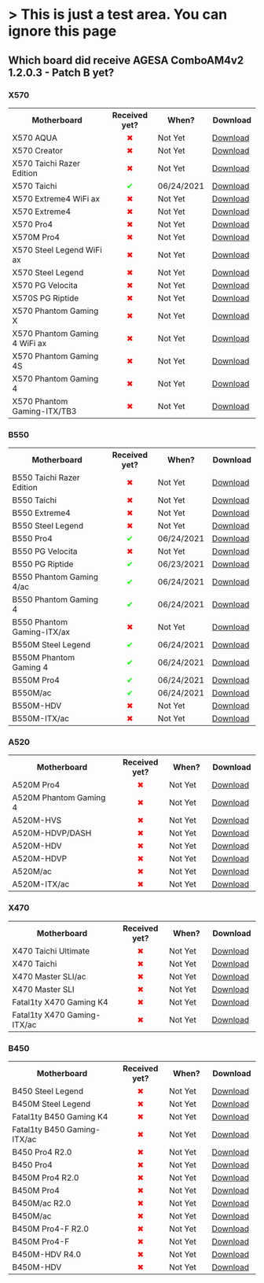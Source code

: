 <html>
    <head>
        <style>
            .container {width: 100%;max-width: 620px;margin: 0 auto;}
        </style>
    </head>
<body>
<h1>> This is just a test area. You can ignore this page</h1>

<h2>Which board did receive <b>AGESA ComboAM4v2 1.2.0.3 - Patch B</b> yet?</h2>

<h3><b>X570</b></h3>

<table>
    <colgroup>
        <col width="300">
        <col width="110">
        <col width="100">
        <col width="100">
    </colgroup>
    <tbody>
        <tr>
            <th>Motherboard</th>
            <th>Received yet?</th>
            <th>When?</th>
            <th>Download</th>
        </tr>
        <tr>
            <td>X570 AQUA</td>
            <td style="text-align:center;color:red">✖</td>
            <td>Not Yet</td>
            <td><a href="https://www.asrock.com/mb/AMD/X570%20AQUA/Specification.asp#BIOS" target="_blank">Download</a></td>
        </tr>
        <tr>
            <td>X570 Creator</td>
            <td style="text-align:center;color:red">✖</td>
            <td>Not Yet</td>
            <td><a href="https://www.asrock.com/mb/AMD/X570%20Creator/index.asp#BIOS" target="_blank">Download</a></td>
        </tr>
        <tr>
            <td>X570 Taichi Razer Edition</td>
            <td style="text-align:center;color:red">✖</td>
            <td>Not Yet</td>
            <td><a href="https://www.asrock.com/mb/AMD/X570%20Taichi%20Razer%20Edition/Specification.asp#BIOS" target="_blank">Download</a></td>
        </tr>
        <tr>
            <td>X570 Taichi</td>
            <td style="text-align:center;color:lime">✔</td>
            <td>06/24/2021</td>
            <td><a href="https://www.asrock.com/mb/AMD/X570%20Taichi/index.asp#BIOS" target="_blank">Download</a></td>
        </tr>
        <tr>
            <td>X570 Extreme4 WiFi ax</td>
            <td style="text-align:center;color:red">✖</td>
            <td>Not Yet</td>
            <td><a href="https://www.asrock.com/mb/AMD/X570%20Extreme4%20WiFi%20ax/index.asp#BIOS" target="_blank">Download</a></td>
        </tr>
        <tr>
            <td>X570 Extreme4</td>
            <td style="text-align:center;color:red">✖</td>
            <td>Not Yet</td>
            <td><a href="https://www.asrock.com/mb/AMD/X570%20Extreme4/index.asp#BIOS" target="_blank">Download</a></td>
        </tr>
        <tr>
            <td>X570 Pro4</td>
            <td style="text-align:center;color:red">✖</td>
            <td>Not Yet</td>
            <td><a href="https://www.asrock.com/mb/AMD/X570%20Pro4/index.asp#BIOS" target="_blank">Download</a></td>
        </tr>
        <tr>
            <td>X570M Pro4</td>
            <td style="text-align:center;color:red">✖</td>
            <td>Not Yet</td>
            <td><a href="https://www.asrock.com/mb/AMD/X570M%20Pro4/index.asp#BIOS" target="_blank">Download</a></td>
        </tr>
        <tr>
            <td>X570 Steel Legend WiFi ax</td>
            <td style="text-align:center;color:red">✖</td>
            <td>Not Yet</td>
            <td><a href="https://www.asrock.com/mb/AMD/X570%20Steel%20Legend%20WiFi%20ax/index.asp#BIOS" target="_blank">Download</a></td>
        </tr>
        <tr>
            <td>X570 Steel Legend</td>
            <td style="text-align:center;color:red">✖</td>
            <td>Not Yet</td>
            <td><a href="https://www.asrock.com/mb/AMD/X570%20Steel%20Legend/index.asp#BIOS" target="_blank">Download</a></td>
        </tr>
        <tr>
            <td>X570 PG Velocita</td>
            <td style="text-align:center;color:red">✖</td>
            <td>Not Yet</td>
            <td><a href="https://www.asrock.com/mb/AMD/X570%20PG%20Velocita/index.asp#BIOS" target="_blank">Download</a></td>
        </tr>
        <tr>
            <td>X570S PG Riptide</td>
            <td style="text-align:center;color:red">✖</td>
            <td>Not Yet</td>
            <td><a href="https://www.asrock.com/mb/AMD/X570S%20PG%20Riptide/index.asp#BIOS" target="_blank">Download</a></td>
        </tr>
        <tr>
            <td>X570 Phantom Gaming X</td>
            <td style="text-align:center;color:red">✖</td>
            <td>Not Yet</td>
            <td><a href="https://www.asrock.com/mb/AMD/X570%20Phantom%20Gaming%20X/index.asp#BIOS" target="_blank">Download</a></td>
        </tr>
        <tr>
            <td>X570 Phantom Gaming 4 WiFi ax</td>
            <td style="text-align:center;color:red">✖</td>
            <td>Not Yet</td>
            <td><a href="https://www.asrock.com/mb/AMD/X570%20Phantom%20Gaming%204%20WiFi%20ax/index.asp#BIOS" target="_blank">Download</a></td>
        </tr>
        <tr>
            <td>X570 Phantom Gaming 4S</td>
            <td style="text-align:center;color:red">✖</td>
            <td>Not Yet</td>
            <td><a href="https://www.asrock.com/mb/AMD/X570%20Phantom%20Gaming%204S/index.asp#BIOS" target="_blank">Download</a></td>
        </tr>
        <tr>
            <td>X570 Phantom Gaming 4</td>
            <td style="text-align:center;color:red">✖</td>
            <td>Not Yet</td>
            <td><a href="https://www.asrock.com/mb/AMD/X570%20Phantom%20Gaming%204/index.asp#BIOS" target="_blank">Download</a></td>
        </tr>
        <tr>
            <td>X570 Phantom Gaming-ITX/TB3</td>
            <td style="text-align:center;color:red">✖</td>
            <td>Not Yet</td>
            <td><a href="https://www.asrock.com/mb/AMD/X570%20Phantom%20Gaming-ITXTB3/index.asp#BIOS" target="_blank">Download</a></td>
        </tr>
    </tbody>
</table>

<h3><b>B550</b></h2>

<table>
    <colgroup>
        <col width="300">
        <col width="110">
        <col width="100">
        <col width="100">
    </colgroup>
    <tbody>
        <tr>
            <th>Motherboard</th>
            <th>Received yet?</th>
            <th>When?</th>
            <th>Download</th>
        </tr>
        <tr>
            <td>B550 Taichi Razer Edition</td>
            <td style="text-align:center;color:red">✖</td>
            <td>Not Yet</td>
            <td><a href="https://www.asrock.com/mb/AMD/B550%20Taichi%20Razer%20Edition/Specification.asp#BIOS" target="_blank">Download</a></td>
        </tr>
        <tr>
            <td>B550 Taichi</td>
            <td style="text-align:center;color:red">✖</td>
            <td>Not Yet</td>
            <td><a href="https://www.asrock.com/mb/AMD/B550%20Taichi/index.asp#BIOS" target="_blank">Download</a></td>
        </tr>
        <tr>
            <td>B550 Extreme4</td>
            <td style="text-align:center;color:red">✖</td>
            <td>Not Yet</td>
            <td><a href="https://www.asrock.com/mb/AMD/B550%20Extreme4/index.asp#BIOS" target="_blank">Download</a></td>
        </tr>
        <tr>
            <td>B550 Steel Legend</td>
            <td style="text-align:center;color:red">✖</td>
            <td>Not Yet</td>
            <td><a href="https://www.asrock.com/mb/AMD/B550%20Steel%20Legend/index.asp#BIOS" target="_blank">Download</a></td>
        </tr>
        <tr>
            <td>B550 Pro4</td>
            <td style="text-align:center;color:lime">✔</td>
            <td>06/24/2021</td>
            <td><a href="https://www.asrock.com/mb/AMD/B550%20Pro4/index.asp#BIOS" target="_blank">Download</a></td>
        </tr>
        <tr>
            <td>B550 PG Velocita</td>
            <td style="text-align:center;color:red">✖</td>
            <td>Not Yet</td>
            <td><a href="https://www.asrock.com/mb/AMD/B550%20PG%20Velocita/index.asp#BIOS" target="_blank">Download</a></td>
        </tr>
        <tr>
            <td>B550 PG Riptide</td>
            <td style="text-align:center;color:lime">✔</td>
            <td>06/23/2021</td>
            <td><a href="https://www.asrock.com/mb/AMD/B550%20PG%20Riptide/index.asp#BIOS" target="_blank">Download</a></td>
        </tr>
        <tr>
            <td>B550 Phantom Gaming 4/ac</td>
            <td style="text-align:center;color:lime">✔</td>
            <td>06/24/2021</td>
            <td><a href="https://www.asrock.com/mb/AMD/B550%20Phantom%20Gaming%204ac/index.asp#BIOS" target="_blank">Download</a></td>
        </tr>
        <tr>
            <td>B550 Phantom Gaming 4</td>
            <td style="text-align:center;color:lime">✔</td>
            <td>06/24/2021</td>
            <td><a href="https://www.asrock.com/mb/AMD/B550%20Phantom%20Gaming%204/index.asp#BIOS" target="_blank">Download</a></td>
        </tr>
        <tr>
            <td>B550 Phantom Gaming-ITX/ax</td>
            <td style="text-align:center;color:red">✖</td>
            <td>Not Yet</td>
            <td><a href="https://www.asrock.com/mb/AMD/B550%20Phantom%20Gaming-ITXax/index.asp#BIOS" target="_blank">Download</a></td>
        </tr>
        <tr>
            <td>B550M Steel Legend</td>
            <td style="text-align:center;color:lime">✔</td>
            <td>06/24/2021</td>
            <td><a href="https://www.asrock.com/mb/AMD/B550M%20Steel%20Legend/index.asp#BIOS" target="_blank">Download</a></td>
        </tr>
        <tr>
            <td>B550M Phantom Gaming 4</td>
            <td style="text-align:center;color:lime">✔</td>
            <td>06/24/2021</td>
            <td><a href="https://www.asrock.com/mb/AMD/B550M%20Phantom%20Gaming%204/index.asp#BIOS" target="_blank">Download</a></td>
        </tr>
        <tr>
            <td>B550M Pro4</td>
            <td style="text-align:center;color:lime">✔</td>
            <td>06/24/2021</td>
            <td><a href="https://www.asrock.com/mb/AMD/B550M%20Pro4/index.asp#BIOS" target="_blank">Download</a></td>
        </tr>
        <tr>
            <td>B550M/ac</td>
            <td style="text-align:center;color:lime">✔</td>
            <td>06/24/2021</td>
            <td><a href="https://www.asrock.com/mb/AMD/B550Mac/index.asp#BIOS" target="_blank">Download</a></td>
        </tr>
        <tr>
            <td>B550M-HDV</td>
            <td style="text-align:center;color:red">✖</td>
            <td>Not Yet</td>
            <td><a href="https://www.asrock.com/mb/AMD/B550M-HDV/index.asp#BIOS" target="_blank">Download</a></td>
        </tr>
        <tr>
            <td>B550M-ITX/ac </td>
            <td style="text-align:center;color:red">✖</td>
            <td>Not Yet</td>
            <td><a href="https://www.asrock.com/mb/AMD/B550M-ITXac/index.asp#BIOS" target="_blank">Download</a></td>
        </tr>
    </tbody>
</table>

<h3><b>A520</b></h3>

<table>
    <colgroup>
        <col width="300">
        <col width="110">
        <col width="100">
        <col width="100">
    </colgroup>
    <tbody>
        <tr>
            <th>Motherboard</th>
            <th>Received yet?</th>
            <th>When?</th>
            <th>Download</th>
        </tr>
        <tr>
            <td>A520M Pro4</td>
            <td style="text-align:center;color:red">✖</td>
            <td>Not Yet</td>
            <td><a href="https://www.asrock.com/mb/AMD/A520M%20Pro4/index.asp#BIOS" target="_blank">Download</a></td>
        </tr>
        <tr>
            <td>A520M Phantom Gaming 4</td>
            <td style="text-align:center;color:red">✖</td>
            <td>Not Yet</td>
            <td><a href="https://www.asrock.com/mb/AMD/A520M%20Phantom%20Gaming%204/index.asp#BIOS" target="_blank">Download</a></td>
        </tr>
        <tr>
            <td>A520M-HVS</td>
            <td style="text-align:center;color:red">✖</td>
            <td>Not Yet</td>
            <td><a href="https://www.asrock.com/mb/AMD/A520M-HVS/index.asp#BIOS" target="_blank">Download</a></td>
        </tr>
        <tr>
            <td>A520M-HDVP/DASH</td>
            <td style="text-align:center;color:red">✖</td>
            <td>Not Yet</td>
            <td><a href="https://www.asrock.com/mb/AMD/A520M-HDVPDASH/index.asp#BIOS" target="_blank">Download</a></td>
        </tr>
        <tr>
            <td>A520M-HDV</td>
            <td style="text-align:center;color:red">✖</td>
            <td>Not Yet</td>
            <td><a href="https://www.asrock.com/mb/AMD/A520M-HDV/index.asp#BIOS" target="_blank">Download</a></td>
        </tr>
        <tr>
            <td>A520M-HDVP</td>
            <td style="text-align:center;color:red">✖</td>
            <td>Not Yet</td>
            <td><a href="https://www.asrock.com/mb/AMD/A520M-HDVP/index.asp#BIOS" target="_blank">Download</a></td>
        </tr>
        <tr>
            <td>A520M/ac</td>
            <td style="text-align:center;color:red">✖</td>
            <td>Not Yet</td>
            <td><a href="https://www.asrock.com/mb/AMD/A520Mac/index.asp#BIOS" target="_blank">Download</a></td>
        </tr>
        <tr>
            <td>A520M-ITX/ac</td>
            <td style="text-align:center;color:red">✖</td>
            <td>Not Yet</td>
            <td><a href="https://www.asrock.com/mb/AMD/A520M-ITXac/index.asp#BIOS" target="_blank">Download</a></td>
        </tr>
    </tbody>
</table>

<h3><b>X470</b></h3>

<table>
    <colgroup>
        <col width="300">
        <col width="110">
        <col width="100">
        <col width="100">
    </colgroup>
    <tbody>
        <tr>
            <th>Motherboard</th>
            <th>Received yet?</th>
            <th>When?</th>
            <th>Download</th>
        </tr>
        <tr>
            <td>X470 Taichi Ultimate</td>
            <td style="text-align:center;color:red">✖</td>
            <td>Not Yet</td>
            <td><a href="https://www.asrock.com/mb/AMD/X470%20Taichi%20Ultimate/index.asp#BIOS" target="_blank">Download</a></td>
        </tr>
        <tr>
            <td>X470 Taichi</td>
            <td style="text-align:center;color:red">✖</td>
            <td>Not Yet</td>
            <td><a href="https://www.asrock.com/mb/AMD/X470%20Taichi/index.asp#BIOS" target="_blank">Download</a></td>
        </tr>
        <tr>
            <td>X470 Master SLI/ac</td>
            <td style="text-align:center;color:red">✖</td>
            <td>Not Yet</td>
            <td><a href="https://www.asrock.com/mb/AMD/X470%20Master%20SLIac/index.asp#BIOS" target="_blank">Download</a></td>
        </tr>
        <tr>
            <td>X470 Master SLI</td>
            <td style="text-align:center;color:red">✖</td>
            <td>Not Yet</td>
            <td><a href="https://www.asrock.com/mb/AMD/X470%20Master%20SLI/index.asp#BIOS" target="_blank">Download</a></td>
        </tr>
        <tr>
            <td>Fatal1ty X470 Gaming K4</td>
            <td style="text-align:center;color:red">✖</td>
            <td>Not Yet</td>
            <td><a href="https://www.asrock.com/mb/AMD/Fatal1ty%20X470%20Gaming%20K4/index.asp#BIOS" target="_blank">Download</a></td>
        </tr>
        <tr>
            <td>Fatal1ty X470 Gaming-ITX/ac</td>
            <td style="text-align:center;color:red">✖</td>
            <td>Not Yet</td>
            <td><a href="https://www.asrock.com/mb/AMD/Fatal1ty%20X470%20Gaming-ITXac/index.asp#BIOS" target="_blank">Download</a></td>
        </tr>
    </tbody>
</table>

<h3><b>B450</b></h3>

<table>
    <colgroup>
        <col width="300">
        <col width="110">
        <col width="100">
        <col width="100">
    </colgroup>
    <tbody>
        <tr>
            <th>Motherboard</th>
            <th>Received yet?</th>
            <th>When?</th>
            <th>Download</th>
        </tr>
        <tr>
            <td>B450 Steel Legend</td>
            <td style="text-align:center;color:red">✖</td>
            <td>Not Yet</td>
            <td><a href="https://www.asrock.com/mb/AMD/B450%20Steel%20Legend/index.asp#BIOS" target="_blank">Download</a></td>
        </tr>
        <tr>
            <td>B450M Steel Legend</td>
            <td style="text-align:center;color:red">✖</td>
            <td>Not Yet</td>
            <td><a href="https://www.asrock.com/mb/AMD/B450M%20Steel%20Legend/index.asp#BIOS" target="_blank">Download</a></td>
        </tr>
        <tr>
            <td>Fatal1ty B450 Gaming K4</td>
            <td style="text-align:center;color:red">✖</td>
            <td>Not Yet</td>
            <td><a href="https://www.asrock.com/mb/AMD/Fatal1ty%20B450%20Gaming%20K4/index.asp#BIOS" target="_blank">Download</a></td>
        </tr>
        <tr>
            <td>Fatal1ty B450 Gaming-ITX/ac</td>
            <td style="text-align:center;color:red">✖</td>
            <td>Not Yet</td>
            <td><a href="https://www.asrock.com/mb/AMD/Fatal1ty%20B450%20Gaming-ITXac/index.asp#BIOS" target="_blank">Download</a></td>
        </tr>
        <tr>
            <td>B450 Pro4 R2.0</td>
            <td style="text-align:center;color:red">✖</td>
            <td>Not Yet</td>
            <td><a href="https://www.asrock.com/mb/AMD/B450%20Pro4%20R2.0/index.asp#BIOS" target="_blank">Download</a></td>
        </tr>
        <tr>
            <td>B450 Pro4</td>
            <td style="text-align:center;color:red">✖</td>
            <td>Not Yet</td>
            <td><a href="https://www.asrock.com/mb/AMD/B450%20Pro4/index.asp#BIOS" target="_blank">Download</a></td>
        </tr>
        <tr>
            <td>B450M Pro4 R2.0</td>
            <td style="text-align:center;color:red">✖</td>
            <td>Not Yet</td>
            <td><a href="https://www.asrock.com/mb/AMD/B450M%20Pro4%20R2.0/index.asp#BIOS" target="_blank">Download</a></td>
        </tr>
        <tr>
            <td>B450M Pro4</td>
            <td style="text-align:center;color:red">✖</td>
            <td>Not Yet</td>
            <td><a href="https://www.asrock.com/mb/AMD/B450M%20Pro4/index.asp#BIOS" target="_blank">Download</a></td>
        </tr>
        <tr>
            <td>B450M/ac R2.0</td>
            <td style="text-align:center;color:red">✖</td>
            <td>Not Yet</td>
            <td><a href="https://www.asrock.com/mb/AMD/B450Mac%20R2.0/index.asp#BIOS" target="_blank">Download</a></td>
        </tr>
        <tr>
            <td>B450M/ac</td>
            <td style="text-align:center;color:red">✖</td>
            <td>Not Yet</td>
            <td><a href="https://www.asrock.com/mb/AMD/B450Mac/index.asp#BIOS" target="_blank">Download</a></td>
        </tr>
        <tr>
            <td>B450M Pro4-F R2.0</td>
            <td style="text-align:center;color:red">✖</td>
            <td>Not Yet</td>
            <td><a href="https://www.asrock.com/mb/AMD/B450M%20Pro4-F%20R2.0/index.asp#BIOS" target="_blank">Download</a></td>
        </tr>
        <tr>
            <td>B450M Pro4-F</td>
            <td style="text-align:center;color:red">✖</td>
            <td>Not Yet</td>
            <td><a href="https://www.asrock.com/mb/AMD/B450M%20Pro4-F/index.asp#BIOS" target="_blank">Download</a></td>
        </tr>
        <tr>
            <td>B450M-HDV R4.0</td>
            <td style="text-align:center;color:red">✖</td>
            <td>Not Yet</td>
            <td><a href="https://www.asrock.com/mb/AMD/B450M-HDV%20R4.0/index.asp#BIOS" target="_blank">Download</a></td>
        </tr>
        <tr>
            <td>B450M-HDV</td>
            <td style="text-align:center;color:red">✖</td>
            <td>Not Yet</td>
            <td><a href="https://www.asrock.com/mb/AMD/B450M-HDV/index.asp#BIOS" target="_blank">Download</a></td>
        </tr>
    </tbody>
</table>
</body>
</html>

<!--
<table>
    <colgroup>
        <col width="300">
        <col width="110">
        <col width="100">
        <col width="100">
    </colgroup>
    <tbody>
        <tr>
            <th>Motherboard</th>
            <th>Received yet?</th>
            <th>When?</th>
            <th>Download</th>
        </tr>
        <tr>
            <td></td>
            <td></td>
            <td></td>
            <td><a href="" target="_blank">Download</a></td>
        </tr>
    </tbody>
</table>
-->


